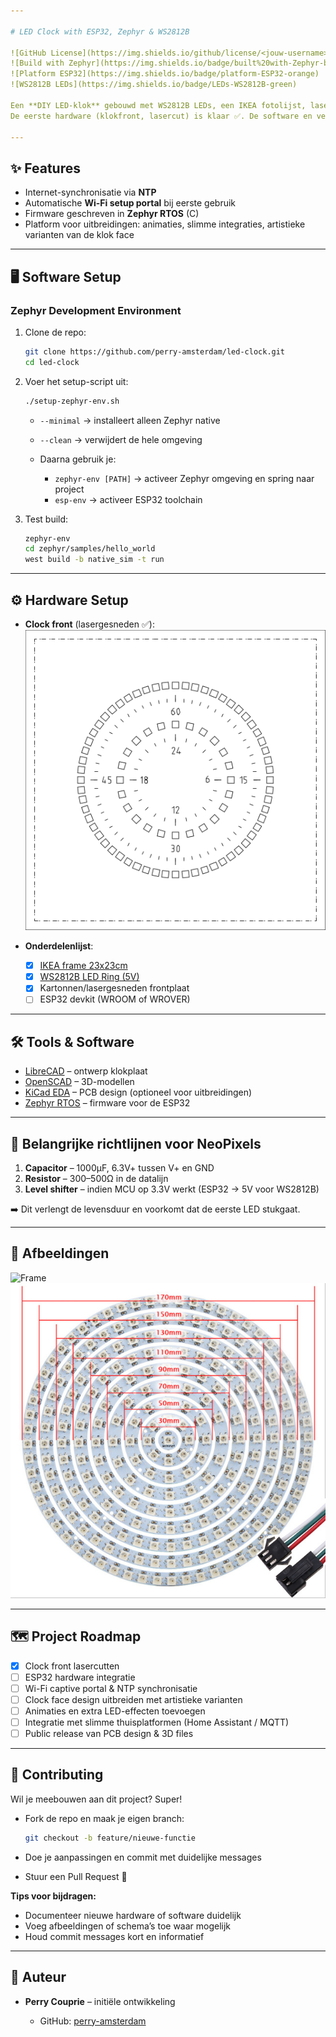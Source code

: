 ```yaml
---

# LED Clock with ESP32, Zephyr & WS2812B

![GitHub License](https://img.shields.io/github/license/<jouw-username>/<jouw-repo>)
![Build with Zephyr](https://img.shields.io/badge/built%20with-Zephyr-blue)
![Platform ESP32](https://img.shields.io/badge/platform-ESP32-orange)
![WS2812B LEDs](https://img.shields.io/badge/LEDs-WS2812B-green)

Een **DIY LED-klok** gebouwd met WS2812B LEDs, een IKEA fotolijst, lasergesneden onderdelen en een **ESP32** draaiend op **Zephyr RTOS**.
De eerste hardware (klokfront, lasercut) is klaar ✅. De software en verdere integratie worden opnieuw gedaan, nu volledig gebaseerd op **ESP32 in plaats van Arduino**.

---
```


## ✨ Features

* Internet-synchronisatie via **NTP**
* Automatische **Wi-Fi setup portal** bij eerste gebruik
* Firmware geschreven in **Zephyr RTOS** (C)
* Platform voor uitbreidingen: animaties, slimme integraties, artistieke varianten van de klok face

---

## 🖥️ Software Setup

### Zephyr Development Environment

1. Clone de repo:

   ```bash
   git clone https://github.com/perry-amsterdam/led-clock.git
   cd led-clock
   ```

2. Voer het setup-script uit:

   ```bash
   ./setup-zephyr-env.sh
   ```

   * `--minimal` → installeert alleen Zephyr native
   * `--clean` → verwijdert de hele omgeving
   * Daarna gebruik je:

     * `zephyr-env [PATH]` → activeer Zephyr omgeving en spring naar project
     * `esp-env` → activeer ESP32 toolchain

3. Test build:

   ```bash
   zephyr-env
   cd zephyr/samples/hello_world
   west build -b native_sim -t run
   ```

---

## ⚙️ Hardware Setup

* **Clock front** (lasergesneden ✅):
  ![Clock Face](images/led-clock-face.svg)

* **Onderdelenlijst**:

  * [x] [IKEA frame 23x23cm](https://www.ikea.com/nl/nl/p/sannahed-fotolijst-wit-00459116/)
  * [x] [WS2812B LED Ring (5V)](https://nl.aliexpress.com/item/32808302785.html)
  * [x] Kartonnen/lasergesneden frontplaat
  * [ ] ESP32 devkit (WROOM of WROVER)

---

## 🛠️ Tools & Software

* [LibreCAD](https://librecad.org/) – ontwerp klokplaat
* [OpenSCAD](https://www.openscad.org/) – 3D-modellen
* [KiCad EDA](https://www.kicad.org/) – PCB design (optioneel voor uitbreidingen)
* [Zephyr RTOS](https://zephyrproject.org/) – firmware voor de ESP32

---

## 🔌 Belangrijke richtlijnen voor NeoPixels

1. **Capacitor** – 1000µF, 6.3V+ tussen V+ en GND
2. **Resistor** – 300–500Ω in de datalijn
3. **Level shifter** – indien MCU op 3.3V werkt (ESP32 → 5V voor WS2812B)

➡️ Dit verlengt de levensduur en voorkomt dat de eerste LED stukgaat.

---

## 📸 Afbeeldingen

![Frame](https://www.ikea.com/nl/nl/images/products/ribba-fotolijst-wit__0638327_PE698851_S4.JPG)
![WS2812B LEDs](images/ws2812b-leds.jpeg)

---

## 🗺️ Project Roadmap

* [x] Clock front lasercutten
* [ ] ESP32 hardware integratie
* [ ] Wi-Fi captive portal & NTP synchronisatie
* [ ] Clock face design uitbreiden met artistieke varianten
* [ ] Animaties en extra LED-effecten toevoegen
* [ ] Integratie met slimme thuisplatformen (Home Assistant / MQTT)
* [ ] Public release van PCB design & 3D files

---

## 🤝 Contributing

Wil je meebouwen aan dit project? Super!

* Fork de repo en maak je eigen branch:

  ```bash
  git checkout -b feature/nieuwe-functie
  ```
* Doe je aanpassingen en commit met duidelijke messages
* Stuur een Pull Request 🚀

**Tips voor bijdragen:**

* Documenteer nieuwe hardware of software duidelijk
* Voeg afbeeldingen of schema’s toe waar mogelijk
* Houd commit messages kort en informatief

---

## 👤 Auteur

* **Perry Couprie** – initiële ontwikkeling

  * GitHub: [perry-amsterdam](https://github.com/perry-amsterdam)

